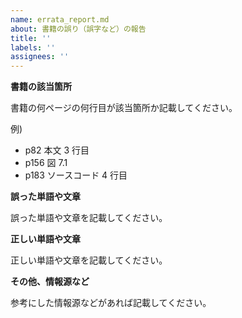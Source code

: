 ```yaml
---
name: errata_report.md
about: 書籍の誤り（誤字など）の報告
title: ''
labels: ''
assignees: ''
---
```


**書籍の該当箇所**

書籍の何ページの何行目が該当箇所か記載してください。

例)

- p82 本文 3 行目
- p156 図 7.1
- p183 ソースコード 4 行目

**誤った単語や文章**

誤った単語や文章を記載してください。

**正しい単語や文章**

正しい単語や文章を記載してください。

**その他、情報源など**

参考にした情報源などがあれば記載してください。
